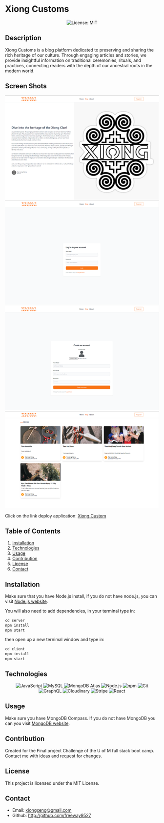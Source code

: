 # Xiong Customs 

<p align="center">
  <img src="https://img.shields.io/badge/License-MIT-blue" alt="License: MIT">
</p>

## Description
Xiong Customs is a blog platform dedicated to preserving and sharing the rich heritage of our culture. Through engaging articles and stories, we provide insightful information on traditional ceremonies, rituals, and practices, connecting readers with the depth of our ancestral roots in the modern world.

## Screen Shots
![alt text](client/src/assets/Images/Homepage.png)
![alt text](client/src/assets/Images/Login.png)
![alt text](client/src/assets/Images/Resgrister.png)
![alt text](client/src/assets/Images/Blogs.png)

 Click on the link deploy application: 
[Xiong Custom](https://xiongcustoms.vercel.app/)


## Table of Contents
1. [Installation](#installation)
2. [Technologies](#technologies)
3. [Usage](#usage)
4. [Contribution](#contribution)
5. [License](#license)
6. [Contact](#contact)

## Installation
Make sure that you have Node.js install, if you do not have node.js, you can visit [Node.js website](https://nodejs.org/en).

You will also need to add dependencies, in your terminal type in:

```
cd server
npm install
npm start
```
then open up a new ternimal window and type in:
```
cd client
npm install
npm start
```


## Technologies

<p align="center">
  <img src="https://img.shields.io/badge/-JavaScript-blue?logo=JavaScript&logoColor=white" alt="JavaScript">
  <img src="https://img.shields.io/badge/-MongoDB-Green?logo=MongoDB&logoColor=white" alt="MySQL">
  <img src="https://img.shields.io/badge/-MongoDB%20Atlas-13aa52?style=flat&logo=MongoDB&logoColor=white" alt="MongoDB Atlas">
  <img src="https://img.shields.io/badge/-Node.js-purple?logo=Node.js&logoColor=white" alt="Node.js">
  <img src="https://img.shields.io/badge/-npm-CB3837?logo=npm&logoColor=white" alt="npm">
  <img src="https://img.shields.io/badge/-Git-orange?logo=Git&logoColor=white" alt="Git">
  <img src="https://img.shields.io/badge/-GraphQL-E10098?logo=GraphQL&logoColor=white" alt="GraphQL">
  <img src="https://img.shields.io/badge/-Cloudinary-3448C5?logo=Cloudinary&logoColor=white" alt="Cloudinary">
  <img src="https://img.shields.io/badge/-Stripe-626CD9?logo=Stripe&logoColor=white" alt="Stripe">
  <img src="https://img.shields.io/badge/-React-61DAFB?logo=React&logoColor=white" alt="React">


</p>

## Usage

Make sure you have MongoDB Compass. If you do not have MongoDB you can you visit [MongoDB website](https://www.mongodb.com/try/download/community).


## Contribution

Created for the Final project Challenge of the U of M full stack boot camp. Contact me with ideas and request for changes.


## License

This project is licensed under the MIT License.

## Contact

 * Email: xiongxeng@gmail.com
 * Github: http://github.com/freeway9527

